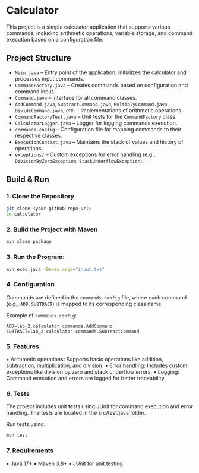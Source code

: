 # Calculator

This project is a simple calculator application that supports various commands, including arithmetic operations, variable storage, and command execution based on a configuration file.

## Project Structure
- `Main.java` – Entry point of the application, initializes the calculator and processes input commands.
- `CommandFactory.java` – Creates commands based on configuration and command input.
- `Command.java` – Interface for all command classes.
- `AddCommand.java`, `SubtractCommand.java`, `MultiplyCommand.java`, `DivideCommand.java`, etc. – Implementations of arithmetic operations.
- `CommandFactoryTest.java` – Unit tests for the `CommandFactory` class.
- `CalculatorLogger.java` – Logger for logging commands execution.
- `commands.config` – Configuration file for mapping commands to their respective classes.
- `ExecutionContext.java` – Maintains the stack of values and history of operations.
- `exceptions/` – Custom exceptions for error handling (e.g., `DivisionByZeroException`, `StackUnderflowException`).

## Build & Run

### 1. Clone the Repository
```bash
git clone <your-github-repo-url>
cd calculator
```
### 2. Build the Project with Maven
```bash
mvn clean package
```
### 3. Run the Program:
```bash
mvn exec:java -Dexec.args="input.txt"
```
### 4. Configuration

Commands are defined in the `commands.config` file, where each command (e.g., `ADD`, `SUBTRACT`) is mapped to its corresponding class name.

Example of `commands.config`:
```properties
ADD=lab_2.calculator.commands.AddCommand
SUBTRACT=lab_2.calculator.commands.SubtractCommand
```

### 5. Features
• Arithmetic operations: Supports basic operations like addition, subtraction, multiplication, and division.
• Error handling: Includes custom exceptions like division by zero and stack underflow errors.
• Logging: Command execution and errors are logged for better traceability.

### 6. Tests

The project includes unit tests using JUnit for command execution and error handling. The tests are located in the src/test/java folder.

Run tests using:
```bash
mvn test
```

### 7. Requirements
• Java 17+
• Maven 3.8+
• JUnit for unit testing
